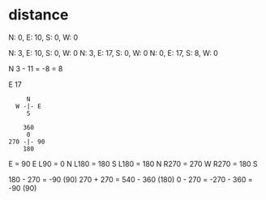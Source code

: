 # distance

N: 0, E: 10, S: 0, W: 0

N: 3, E: 10, S: 0, W: 0
N: 3, E: 17, S: 0, W: 0
N: 0, E: 17, S: 8, W: 0

N 3 - 11 = -8 = 8

E 17

         N
      W -|- E
         S

        360
         0
    270 -|- 90
        180

E = 90 E
L90 = 0 N
L180 = 180 S
L180 = 180 N
R270 = 270 W
R270 = 180 S

180 - 270 = -90 (90)
270 + 270 = 540 - 360 (180)
0 - 270 = -270 - 360 = -90 (90)
